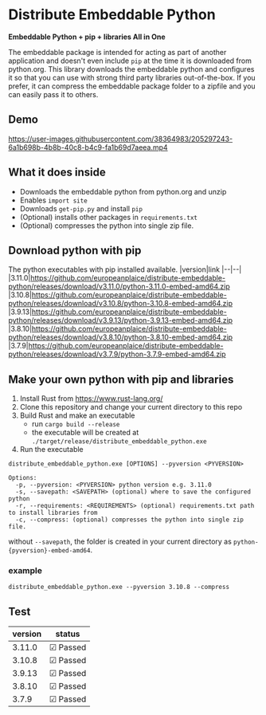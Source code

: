 # Distribute Embeddable Python

**Embeddable Python + pip + libraries All in One**

The embeddable package is intended for acting as part of another application and 
doesn't even include `pip` at the time it is downloaded from python.org. This library downloads the embeddable python and configures it so that you can use with strong third party libraries out-of-the-box. If you prefer, it can compress the embeddable package folder to a zipfile and you can easily pass it to others.

## Demo

https://user-images.githubusercontent.com/38364983/205297243-6a1b698b-4b8b-40c8-b4c9-fa1b69d7aeea.mp4


## What it does inside
* Downloads the embeddable python from python.org and unzip
* Enables `import site`
* Downloads `get-pip.py` and install `pip`
* (Optional) installs other packages in `requirements.txt`
* (Optional) compresses the python into single zip file.

## Download python with pip
The python executables with pip installed available.
|version|link
|--|--|
|3.11.0|https://github.com/europeanplaice/distribute-embeddable-python/releases/download/v3.11.0/python-3.11.0-embed-amd64.zip
|3.10.8|https://github.com/europeanplaice/distribute-embeddable-python/releases/download/v3.10.8/python-3.10.8-embed-amd64.zip
|3.9.13|https://github.com/europeanplaice/distribute-embeddable-python/releases/download/v3.9.13/python-3.9.13-embed-amd64.zip
|3.8.10|https://github.com/europeanplaice/distribute-embeddable-python/releases/download/v3.8.10/python-3.8.10-embed-amd64.zip
|3.7.9|https://github.com/europeanplaice/distribute-embeddable-python/releases/download/v3.7.9/python-3.7.9-embed-amd64.zip

## Make your own python with pip and libraries
1. Install Rust from https://www.rust-lang.org/
2. Clone this repository and change your current directory to this repo
3. Build Rust and make an executable
   * run `cargo build --release`
   * the executable will be created at `./target/release/distribute_embeddable_python.exe`
4. Run the executable

```
distribute_embeddable_python.exe [OPTIONS] --pyversion <PYVERSION>

Options:
  -p, --pyversion: <PYVERSION> python version e.g. 3.11.0
  -s, --savepath: <SAVEPATH> (optional) where to save the configured python
  -r, --requirements: <REQUIREMENTS> (optional) requirements.txt path to install libraries from
  -c, --compress: (optional) compresses the python into single zip file.
```
without `--savepath`, the folder is created in your current directory as `python-{pyversion}-embed-amd64`.

### example
`distribute_embeddable_python.exe --pyversion 3.10.8 --compress`


## Test

|version|status
|--|--|
|3.11.0|☑ Passed|
|3.10.8|☑ Passed|
|3.9.13|☑ Passed|
|3.8.10|☑ Passed|
|3.7.9|☑ Passed|
